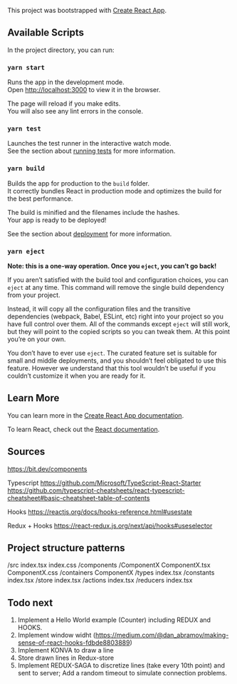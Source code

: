 This project was bootstrapped with [Create React App](https://github.com/facebook/create-react-app).

## Available Scripts

In the project directory, you can run:

### `yarn start`

Runs the app in the development mode.<br />
Open [http://localhost:3000](http://localhost:3000) to view it in the browser.

The page will reload if you make edits.<br />
You will also see any lint errors in the console.

### `yarn test`

Launches the test runner in the interactive watch mode.<br />
See the section about [running tests](https://facebook.github.io/create-react-app/docs/running-tests) for more information.

### `yarn build`

Builds the app for production to the `build` folder.<br />
It correctly bundles React in production mode and optimizes the build for the best performance.

The build is minified and the filenames include the hashes.<br />
Your app is ready to be deployed!

See the section about [deployment](https://facebook.github.io/create-react-app/docs/deployment) for more information.

### `yarn eject`

**Note: this is a one-way operation. Once you `eject`, you can’t go back!**

If you aren’t satisfied with the build tool and configuration choices, you can `eject` at any time. This command will remove the single build dependency from your project.

Instead, it will copy all the configuration files and the transitive dependencies (webpack, Babel, ESLint, etc) right into your project so you have full control over them. All of the commands except `eject` will still work, but they will point to the copied scripts so you can tweak them. At this point you’re on your own.

You don’t have to ever use `eject`. The curated feature set is suitable for small and middle deployments, and you shouldn’t feel obligated to use this feature. However we understand that this tool wouldn’t be useful if you couldn’t customize it when you are ready for it.

## Learn More

You can learn more in the [Create React App documentation](https://facebook.github.io/create-react-app/docs/getting-started).

To learn React, check out the [React documentation](https://reactjs.org/).

## Sources

https://bit.dev/components

Typescript
https://github.com/Microsoft/TypeScript-React-Starter
https://github.com/typescript-cheatsheets/react-typescript-cheatsheet#basic-cheatsheet-table-of-contents

Hooks
https://reactjs.org/docs/hooks-reference.html#usestate

Redux + Hooks
https://react-redux.js.org/next/api/hooks#useselector


## Project structure patterns
/src
    index.tsx
    index.css
    /components
        /ComponentX
            ComponentX.tsx
            ComponentX.css
    /containers
        ComponentX
    /types
        index.tsx
    /constants
        index.tsx
    /store
        index.tsx
        /actions
            index.tsx
        /reducers
            index.tsx


## Todo next
1. Implement a Hello World example (Counter) including REDUX and HOOKS. 
2. Implement window widht (https://medium.com/@dan_abramov/making-sense-of-react-hooks-fdbde8803889)
3. Implement KONVA to draw a line
4. Store drawn lines in Redux-store
5. Implement REDUX-SAGA to discretize lines (take every 10th point) and sent to server;
    Add a random timeout to simulate connection problems. 